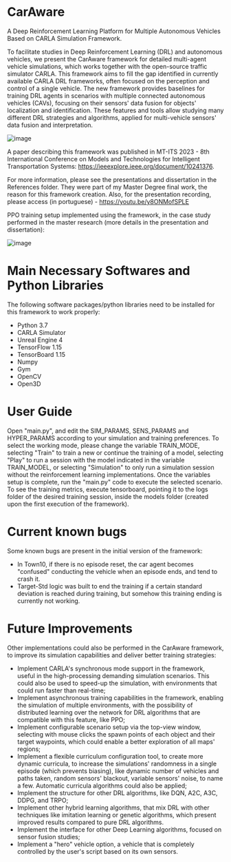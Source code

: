 # CarAware
A Deep Reinforcement Learning Platform for Multiple Autonomous Vehicles Based on CARLA Simulation Framework.

To facilitate studies in Deep Reinforcement Learning (DRL) and autonomous vehicles, we present the CarAware framework for detailed multi-agent vehicle simulations, which works together with the open-source traffic simulator CARLA. This framework aims to fill the gap identified in currently available CARLA DRL frameworks, often focused on the perception and control of a single vehicle. The new framework provides baselines for training DRL agents in scenarios with multiple connected autonomous vehicles (CAVs), focusing on their sensors' data fusion for objects' localization and identification. These features and tools allow studying many different DRL strategies and algorithms, applied for multi-vehicle sensors' data fusion and interpretation.

![image](https://github.com/user-attachments/assets/749f998e-21b8-456d-8301-433d0f49c2d7)

A paper describing this framework was published in MT-ITS 2023 - 8th International Conference on Models and Technologies for Intelligent Transportation Systems: https://ieeexplore.ieee.org/document/10241376.

For more information, please see the presentations and dissertation in the References folder. They were part of my Master Degree final work, the reason for this framework creation.
Also, for the presentation recording, please access (in portuguese) - https://youtu.be/y8ONMofSPLE

PPO training setup implemented using the framework, in the case study performed in the master research (more details in the presentation and dissertation):

![image](https://github.com/user-attachments/assets/7ce81925-cb9c-443e-a61c-1e3cb8c5f606)

# Main Necessary Softwares and Python Libraries
The following software packages/python libraries need to be installed for this framework to work properly:

- Python 3.7
- CARLA Simulator
- Unreal Engine 4
- TensorFlow 1.15
- TensorBoard 1.15
- Numpy
- Gym
- OpenCV
- Open3D

# User Guide
Open "main.py", and edit the SIM_PARAMS, SENS_PARAMS and HYPER_PARAMS according to your simulation and training preferences.
To select the working mode, please change the variable TRAIN_MODE, selecting "Train" to train a new or continue the training of a model, selecting "Play" to run a session with the model indicated in the variable TRAIN_MODEL, or selecting "Simulation" to only run a simulation session without the reinforcement learning implementations.
Once the variables setup is complete, run the "main.py" code to execute the selected scenario. To see the training metrics, execute tensorboard, pointing it to the logs folder of the desired training session, inside the models folder (created upon the first execution of the framework).

# Current known bugs
Some known bugs are present in the initial version of the framework:

- In Town10, if there is no episode reset, the car agent becomes "confused" conducting the vehicle when an episode ends, and tend to crash it.
- Target-Std logic was built to end the training if a certain standard deviation is reached during training, but somehow this training ending is currently not working.

# Future Improvements
Other implementations could also be performed in the CarAware framework, to improve its simulation capabilities and deliver better training strategies:

- Implement CARLA's synchronous mode support in the framework, useful in the high-processing demanding simulation scenarios. This could also be used to speed-up the simulation, with environments that could run faster than real-time;
- Implement asynchronous training capabilities in the framework, enabling the simulation of multiple environments, with the possibility of distributed learning over the network for DRL algorithms that are compatible with this feature, like PPO;
- Implement configurable scenario setup via the top-view window, selecting with mouse clicks the spawn points of each object and their target waypoints, which could enable a better exploration of all maps' regions;
- Implement a flexible curriculum configuration tool, to create more dynamic curricula, to increase the simulations' randomness in a single episode (which prevents biasing), like dynamic number of vehicles and paths taken, random sensors' blackout, variable sensors' noise, to name a few. Automatic curricula algorithms could also be applied;
- Implement the structure for other DRL algorithms, like DQN, A2C, A3C, DDPG, and TRPO;
- Implement other hybrid learning algorithms, that mix DRL with other techniques like imitation learning or genetic algorithms, which present improved results compared to pure DRL algorithms.
- Implement the interface for other Deep Learning algorithms, focused on sensor fusion studies;
- Implement a "hero" vehicle option, a vehicle that is completely controlled by the user's script based on its own sensors.
